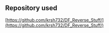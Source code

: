 ## Repository used

[https://github.com/krsh732/DF_Reverse_Stuff/](https://github.com/krsh732/DF_Reverse_Stuff/)